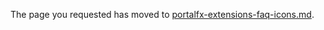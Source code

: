 

The page you requested has moved to [portalfx-extensions-faq-icons.md](portalfx-extensions-faq-icons.md). 
